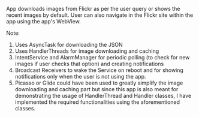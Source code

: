 App downloads images from Flickr as per the user query or shows the recent images by default.
User can also navigate in the Flickr site within the app using the app's WebView.

Note:
1. Uses AsyncTask for downloading the JSON
2. Uses HandlerThreads for image downloading and caching
3. IntentService and AlarmManager for periodic polling (to check for new images if user checks that option) and creating notifications
4. Broadcast Receivers to wake the Service on reboot and for showing notifications only when the user is not using the app.
5. Picasso or Glide could have been used to greatly simplify the image downloading and caching part but since this app is also meant for demonstrating the usage of HandlerThread and Handler classes, I have implemented the required functionalities using the aforementioned classes.
